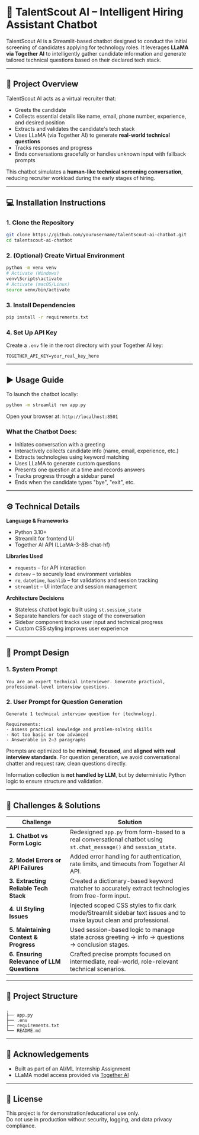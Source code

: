 # 🤖 TalentScout AI – Intelligent Hiring Assistant Chatbot

TalentScout AI is a Streamlit-based chatbot designed to conduct the initial screening of candidates applying for technology roles. It leverages **LLaMA via Together AI** to intelligently gather candidate information and generate tailored technical questions based on their declared tech stack.

---

## 📌 Project Overview

TalentScout AI acts as a virtual recruiter that:

- Greets the candidate
- Collects essential details like name, email, phone number, experience, and desired position
- Extracts and validates the candidate's tech stack
- Uses LLaMA (via Together AI) to generate **real-world technical questions**
- Tracks responses and progress
- Ends conversations gracefully or handles unknown input with fallback prompts

This chatbot simulates a **human-like technical screening conversation**, reducing recruiter workload during the early stages of hiring.

---

## 💻 Installation Instructions

### 1. Clone the Repository

```bash
git clone https://github.com/yourusername/talentscout-ai-chatbot.git
cd talentscout-ai-chatbot
```

### 2. (Optional) Create Virtual Environment

```bash
python -m venv venv
# Activate (Windows)
venv\Scripts\activate
# Activate (macOS/Linux)
source venv/bin/activate
```

### 3. Install Dependencies

```bash
pip install -r requirements.txt
```

### 4. Set Up API Key

Create a `.env` file in the root directory with your Together AI key:

```env
TOGETHER_API_KEY=your_real_key_here
```

---

## ▶️ Usage Guide

To launch the chatbot locally:

```bash
python -m streamlit run app.py
```

Open your browser at: `http://localhost:8501`

### What the Chatbot Does:
- Initiates conversation with a greeting
- Interactively collects candidate info (name, email, experience, etc.)
- Extracts technologies using keyword matching
- Uses LLaMA to generate custom questions
- Presents one question at a time and records answers
- Tracks progress through a sidebar panel
- Ends when the candidate types "bye", "exit", etc.

---

## ⚙️ Technical Details

**Language & Frameworks**
- Python 3.10+
- Streamlit for frontend UI
- Together AI API (LLaMA-3-8B-chat-hf)

**Libraries Used**
- `requests` – for API interaction  
- `dotenv` – to securely load environment variables  
- `re`, `datetime`, `hashlib` – for validations and session tracking  
- `streamlit` – UI interface and session management  

**Architecture Decisions**
- Stateless chatbot logic built using `st.session_state`
- Separate handlers for each stage of the conversation
- Sidebar component tracks user input and technical progress
- Custom CSS styling improves user experience

---

## 🧠 Prompt Design

### 1. **System Prompt**
```text
You are an expert technical interviewer. Generate practical, professional-level interview questions.
```

### 2. **User Prompt for Question Generation**
```text
Generate 1 technical interview question for [technology].

Requirements:
- Assess practical knowledge and problem-solving skills
- Not too basic or too advanced
- Answerable in 2–3 paragraphs
```

Prompts are optimized to be **minimal**, **focused**, and **aligned with real interview standards**. For question generation, we avoid conversational chatter and request raw, clean questions directly.

Information collection is **not handled by LLM**, but by deterministic Python logic to ensure structure and validation.

---

## 🧗 Challenges & Solutions

| Challenge | Solution |
|----------|----------|
| **1. Chatbot vs Form Logic** | Redesigned `app.py` from form-based to a real conversational chatbot using `st.chat_message()` and `session_state`. |
| **2. Model Errors or API Failures** | Added error handling for authentication, rate limits, and timeouts from Together AI API. |
| **3. Extracting Reliable Tech Stack** | Created a dictionary-based keyword matcher to accurately extract technologies from free-form input. |
| **4. UI Styling Issues** | Injected scoped CSS styles to fix dark mode/Streamlit sidebar text issues and to make layout clean and professional. |
| **5. Maintaining Context & Progress** | Used session-based logic to manage state across greeting → info → questions → conclusion stages. |
| **6. Ensuring Relevance of LLM Questions** | Crafted precise prompts focused on intermediate, real-world, role-relevant technical scenarios. |

---



## 📂 Project Structure

```
.
├── app.py
├── .env
├── requirements.txt
└── README.md
```

---

## 🙌 Acknowledgements

- Built as part of an AI/ML Internship Assignment  
- LLaMA model access provided via [Together AI](https://www.together.ai/)

---

## 📄 License

This project is for demonstration/educational use only.  
Do not use in production without security, logging, and data privacy compliance.

